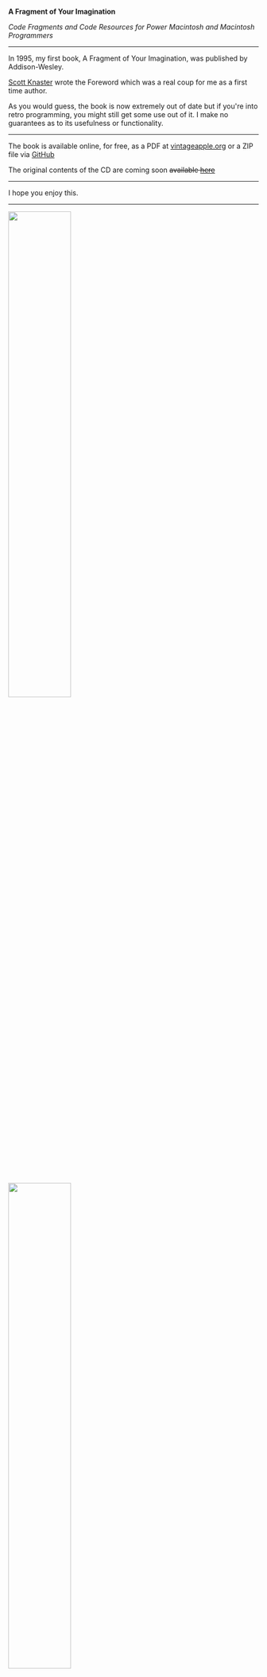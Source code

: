 **A Fragment of Your Imagination**

*Code Fragments and Code Resources for Power Macintosh and Macintosh Programmers*

---

In 1995, my first book, A Fragment of Your Imagination, was published by Addison-Wesley.

[Scott Knaster](https://scottknaster.substack.com/) wrote the Foreword which was a real coup for me as a first time author.

As you would guess, the book is now extremely out of date but if you're into retro programming, you might still get some use out of it. I make no guarantees as to its usefulness or functionality.

---

The book is available online, for free, as a PDF at [vintageapple.org](https://vintageapple.org/macprogramming/pdf/A_Fragment_Of_Your_Imagination_1995.pdf) or a ZIP file via [GitHub](https://github.com/zobkiw/fragment/blob/main/A_Fragment_of_Your_Imagination_1995.pdf.zip)

The original contents of the CD are coming soon <strike>available [here](https://github.com/zobkiw/fragment)</strike>

---

I hope you enjoy this.

---

<img src="https://github.com/zobkiw/fragment/blob/main/fragment-front-cover.png" width="50%" height="50%">

<img src="https://github.com/zobkiw/fragment/blob/main/fragment-back-cover.png" width="50%" height="50%">

